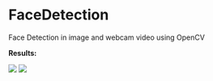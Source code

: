 # FaceDetection

Face Detection in image and webcam video using OpenCV

**Results:**

<image src = "images/CR7_1.PNG">
<image src = "images/GoT_1.PNG">
